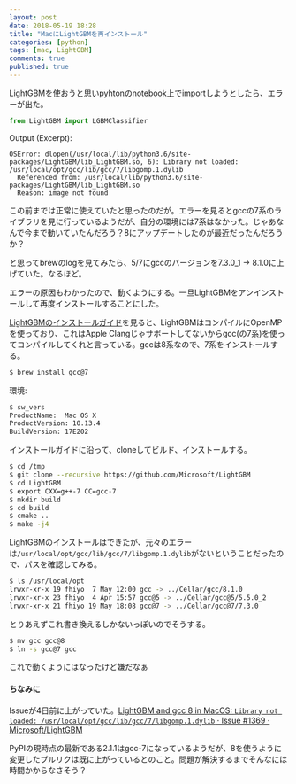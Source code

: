 ```yaml
---
layout: post
date: 2018-05-19 18:28
title: "MacにLightGBMを再インストール"
categories: [python]
tags: [mac, LightGBM]
comments: true
published: true
---
```


LightGBMを使おうと思いpyhtonのnotebook上でimportしようとしたら、エラーが出た。

```python
from LightGBM import LGBMClassifier
```

Output (Excerpt):

```
OSError: dlopen(/usr/local/lib/python3.6/site-packages/LightGBM/lib_LightGBM.so, 6): Library not loaded: /usr/local/opt/gcc/lib/gcc/7/libgomp.1.dylib
  Referenced from: /usr/local/lib/python3.6/site-packages/LightGBM/lib_LightGBM.so
  Reason: image not found
```

この前までは正常に使えていたと思ったのだが。エラーを見るとgccの7系のライブラリを見に行っているようだが、自分の環境には7系はなかった。じゃあなんで今まで動いていたんだろう？8にアップデートしたのが最近だったんだろうか？

と思ってbrewのlogを見てみたら、5/7にgccのバージョンを7.3.0_1 -> 8.1.0に上げていた。なるほど。

エラーの原因もわかったので、動くようにする。一旦LightGBMをアンインストールして再度インストールすることにした。

[LightGBMのインストールガイド](https://github.com/Microsoft/LightGBM/blob/master/docs/Installation-Guide.rst)を見ると、LightGBMはコンパイルにOpenMPを使っており、これはApple Clangじゃサポートしてないからgcc(の7系)を使ってコンパイルしてくれと言っている。gccは8系なので、7系をインストールする。

```sh
$ brew install gcc@7
```

環境:

```sh
$ sw_vers
ProductName:  Mac OS X
ProductVersion: 10.13.4
BuildVersion: 17E202
```

インストールガイドに沿って、cloneしてビルド、インストールする。

```sh
$ cd /tmp
$ git clone --recursive https://github.com/Microsoft/LightGBM
$ cd LightGBM
$ export CXX=g++-7 CC=gcc-7
$ mkdir build
$ cd build
$ cmake ..
$ make -j4
```

LightGBMのインストールはできたが、元々のエラーは`/usr/local/opt/gcc/lib/gcc/7/libgomp.1.dylib`がないということだったので、パスを確認してみる。

```sh
$ ls /usr/local/opt
lrwxr-xr-x 19 fhiyo  7 May 12:00 gcc -> ../Cellar/gcc/8.1.0
lrwxr-xr-x 23 fhiyo  4 Apr 15:57 gcc@5 -> ../Cellar/gcc@5/5.5.0_2
lrwxr-xr-x 21 fhiyo 19 May 18:08 gcc@7 -> ../Cellar/gcc@7/7.3.0
```

とりあえずこれ書き換えるしかないっぽいのでそうする。

```sh
$ mv gcc gcc@8
$ ln -s gcc@7 gcc
```

これで動くようにはなったけど嫌だなぁ

#### ちなみに

Issueが4日前に上がっていた。[LightGBM and gcc 8 in MacOS: `Library not loaded: /usr/local/opt/gcc/lib/gcc/7/libgomp.1.dylib` · Issue #1369 · Microsoft/LightGBM](https://github.com/Microsoft/LightGBM/issues/1369)

PyPIの現時点の最新である2.1.1はgcc-7になっているようだが、8を使うように変更したプルリクは既に上がっているとのこと。問題が解決するまでそんなには時間かからなさそう？
